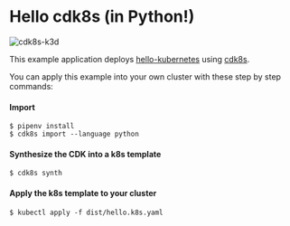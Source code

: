 # Hello cdk8s (in Python!)

![cdk8s-k3d](https://github.com/atrakic/k3d-cdk8s-demo/workflows/cdk8s-k3d/badge.svg)

This example application deploys [hello-kubernetes](https://github.com/paulbouwer/hello-kubernetes) using [cdk8s](https://cdk8s.io/).

You can apply this example into your own cluster with these step by step commands:

#### Import

```console
$ pipenv install
$ cdk8s import --language python
```

#### Synthesize the CDK into a k8s template
```console
$ cdk8s synth
```

#### Apply the k8s template to your cluster
```console
$ kubectl apply -f dist/hello.k8s.yaml
```
